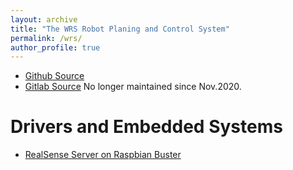 ```yaml
---
layout: archive
title: "The WRS Robot Planing and Control System"
permalink: /wrs/
author_profile: true
---
```


* [Github Source](https://github.com/wanweiwei07)
* [Gitlab Source](https://gitlab.com/wanweiwei07/wrs) No longer maintained since Nov.2020.

Drivers and Embedded Systems
======
* [RealSense Server on Raspbian Buster](https://github.com/wanweiwei07/realsense_server)

